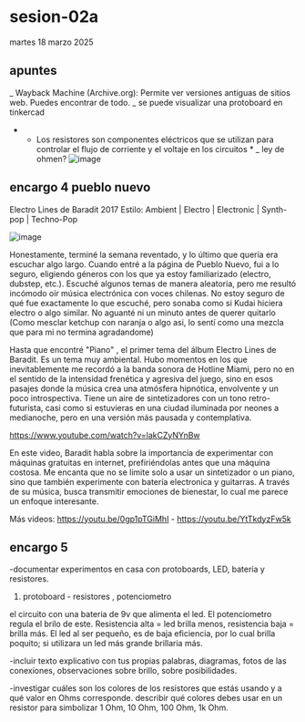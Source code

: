 # sesion-02a
martes 18 marzo 2025

## apuntes
_  Wayback Machine (Archive.org):  Permite ver versiones antiguas de sitios web. Puedes encontrar de todo.
_  se puede visualizar una protoboard en tinkercad
- * Los resistores son componentes eléctricos que se utilizan para controlar el flujo de corriente y el voltaje en los circuitos *
_ ley de ohmen?
![image](https://github.com/user-attachments/assets/8d0331b6-bffe-4c7e-bc44-42c81b1a7110)




## encargo 4 pueblo nuevo
Electro Lines de Baradit 
2017
Estilo: Ambient | Electro | Electronic | Synth-pop | Techno-Pop

![image](https://github.com/user-attachments/assets/42c0a133-3527-487e-85ba-d08aa40f32a2)

Honestamente, terminé la semana reventado, y lo último que quería era escuchar algo largo. Cuando entré a la página de Pueblo Nuevo, fui a lo seguro, eligiendo géneros con los que ya estoy familiarizado (electro, dubstep, etc.). Escuché algunos temas de manera aleatoria, pero me resultó incómodo oír música electrónica con voces chilenas. No estoy seguro de qué fue exactamente lo que escuché, pero sonaba como si Kudai hiciera electro o algo similar. No aguanté ni un minuto antes de querer quitarlo (Como mesclar ketchup con naranja o algo asi, lo sentí como una mezcla que para mi no termina agradandome)

Hasta que encontré "Piano" , el primer tema del álbum Electro Lines de Baradit. Es un tema muy ambiental. Hubo momentos en los que inevitablemente me recordó a la banda sonora de Hotline Miami, pero no en el sentido de la intensidad frenética y agresiva del juego, sino en esos pasajes donde la música crea una atmósfera hipnótica, envolvente y un poco introspectiva. Tiene un aire de sintetizadores con un tono retro-futurista, casi como si estuvieras en una ciudad iluminada por neones a medianoche, pero en una versión más pausada y contemplativa.

https://www.youtube.com/watch?v=lakCZyNYnBw

En este video, Baradit habla sobre la importancia de experimentar con máquinas gratuitas en internet, prefiriéndolas antes que una máquina costosa. Me encanta que no se limite solo a usar un sintetizador o un piano, sino que también experimente con batería electronica y guitarras. A través de su música, busca transmitir emociones de bienestar, lo cual me parece un enfoque interesante.


Más videos: https://youtu.be/0gp1pTGiMhI  -  https://youtu.be/YtTkdyzFw5k
        


## encargo 5 
-documentar experimentos en casa con protoboards, LED, batería y resistores.

1. protoboard - resistores , potenciometro



el circuito con una bateria de 9v que alimenta el led. El potenciometro regula el brilo de este. Resistencia alta = led brilla menos, resistencia baja = brilla más. El led al ser pequeño, es de baja eficiencia, por lo cual brilla poquito; si utilizara un led más grande brillaria más.


-incluir texto explicativo con tus propias palabras, diagramas, fotos de las conexiones, observaciones sobre brillo, sobre posibilidades.

-investigar cuáles son los colores de los resistores que estás usando y a qué valor en Ohms corresponde. describir qué colores debes usar en un resistor para simbolizar 1 Ohm, 10 Ohm, 100 Ohm, 1k Ohm.






